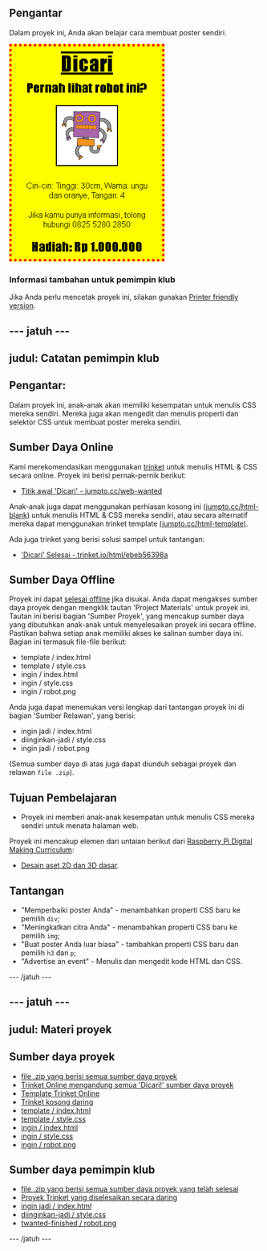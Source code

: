 ## Pengantar

Dalam proyek ini, Anda akan belajar cara membuat poster sendiri.

![tangkapan layar](images/wanted-final.png)

### Informasi tambahan untuk pemimpin klub

Jika Anda perlu mencetak proyek ini, silakan gunakan [Printer friendly version](https://projects.raspberrypi.org/en/projects/wanted/print).

## \--- jatuh \---

## judul: Catatan pemimpin klub

## Pengantar:

Dalam proyek ini, anak-anak akan memiliki kesempatan untuk menulis CSS mereka sendiri. Mereka juga akan mengedit dan menulis properti dan selektor CSS untuk membuat poster mereka sendiri.

## Sumber Daya Online

Kami merekomendasikan menggunakan [trinket](https://trinket.io/) untuk menulis HTML & CSS secara online. Proyek ini berisi pernak-pernik berikut:

* [Titik awal 'Dicari' - jumpto.cc/web-wanted](http://jumpto.cc/web-wanted)

Anak-anak juga dapat menggunakan perhiasan kosong ini [(jumpto.cc/html-blank)](http://jumpto.cc/html-blank) untuk menulis HTML & CSS mereka sendiri, atau secara alternatif mereka dapat menggunakan trinket template [(jumpto.cc/html-template)](http://jumpto.cc/html-template).

Ada juga trinket yang berisi solusi sampel untuk tantangan:

* ['Dicari' Selesai - trinket.io/html/ebeb56398a](https://trinket.io/html/ebeb56398a)

## Sumber Daya Offline

Proyek ini dapat [selesai offline](https://www.codeclubprojects.org/en-GB/resources/webdev-working-offline/) jika disukai. Anda dapat mengakses sumber daya proyek dengan mengklik tautan 'Project Materials' untuk proyek ini. Tautan ini berisi bagian 'Sumber Proyek', yang mencakup sumber daya yang dibutuhkan anak-anak untuk menyelesaikan proyek ini secara offline. Pastikan bahwa setiap anak memiliki akses ke salinan sumber daya ini. Bagian ini termasuk file-file berikut:

* template / index.html
* template / style.css
* ingin / index.html
* ingin / style.css
* ingin / robot.png

Anda juga dapat menemukan versi lengkap dari tantangan proyek ini di bagian 'Sumber Relawan', yang berisi:

* ingin jadi / index.html
* diinginkan-jadi / style.css
* ingin jadi / robot.png

(Semua sumber daya di atas juga dapat diunduh sebagai proyek dan relawan `file .zip`).

## Tujuan Pembelajaran

* Proyek ini memberi anak-anak kesempatan untuk menulis CSS mereka sendiri untuk menata halaman web.

Proyek ini mencakup elemen dari untaian berikut dari [Raspberry Pi Digital Making Curriculum](http://rpf.io/curriculum):

* [Desain aset 2D dan 3D dasar](https://www.raspberrypi.org/curriculum/design/creator).

## Tantangan

* "Memperbaiki poster Anda" - menambahkan properti CSS baru ke pemilih `div`;
* "Meningkatkan citra Anda" - menambahkan properti CSS baru ke pemilih `img`;
* "Buat poster Anda luar biasa" - tambahkan properti CSS baru dan pemilih `h3` dan `p`;
* "Advertise an event" - Menulis dan mengedit kode HTML dan CSS.

\--- /jatuh \---

## \--- jatuh \---

## judul: Materi proyek

## Sumber daya proyek

* [file .zip yang berisi semua sumber daya proyek](resources/wanted-project-resources.zip)
* [Trinket Online mengandung semua 'Dicari!' sumber daya proyek](http://jumpto.cc/web-wanted)
* [Template Trinket Online](http://jumpto.cc/trinket-template)
* [Trinket kosong daring](http://jumpto.cc/trinket-blank)
* [template / index.html](resources/template-index.html)
* [template / style.css](resources/template-style.css)
* [ingin / index.html](resources/wanted-index.html)
* [ingin / style.css](resources/wanted-style.css)
* [ingin / robot.png](resources/wanted-robot.png)

## Sumber daya pemimpin klub

* [file .zip yang berisi semua sumber daya proyek yang telah selesai](resources/wanted-volunteer-resources.zip)
* [Proyek Trinket yang diselesaikan secara daring](https://trinket.io/html/ebeb56398a)
* [ingin jadi / index.html](resources/wanted-finished-index.html)
* [diinginkan-jadi / style.css](resources/wanted-finished-style.css)
* [twanted-finished / robot.png](resources/twanted-finished-robot.png)

\--- /jatuh \---